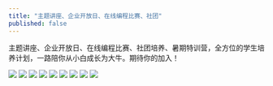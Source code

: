 ```yaml
---
title: "主题讲座、企业开放日、在线编程比赛、社团"
published: false
---
```

主题讲座、企业开放日、在线编程比赛、社团培养、暑期特训营，全方位的学生培养计划，一路陪你从小白成长为大牛。期待你的加入！

![](./1.jpg)
![](./2.jpg)
![](./3.jpg)
![](./4.jpg)
![](./5.jpg)
![](./6.jpg)
![](./7.jpg)
![](./8.jpg)
![](./9.jpg)
